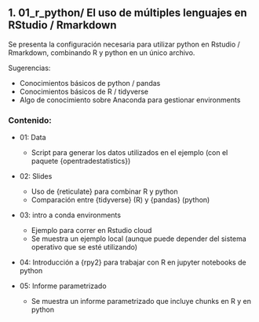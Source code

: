 ## **1. 01_r_python/** El uso de múltiples lenguajes en RStudio / Rmarkdown

Se presenta la configuración necesaria para utilizar python en Rstudio / Rmarkdown, combinando R y python en un único archivo.

Sugerencias: 

- Conocimientos básicos de python / pandas
- Conocimientos básicos de R / tidyverse
- Algo de conocimiento sobre Anaconda para gestionar environments 

### Contenido: 

- 01: Data
    - Script para generar los datos utilizados en el ejemplo (con el paquete {opentradestatistics})

- 02: Slides
    - Uso de {reticulate} para combinar R y python
    - Comparación entre {tidyverse} (R) y {pandas} (python)

- 03: intro a conda environments
    - Ejemplo para correr en Rstudio cloud
    - Se muestra un ejemplo local (aunque puede depender del sistema operativo que se esté utilizando)

- 04: Introducción a {rpy2} para trabajar con R en jupyter notebooks de python

- 05: Informe parametrizado
    - Se muestra un informe parametrizado que incluye chunks en R y en python

